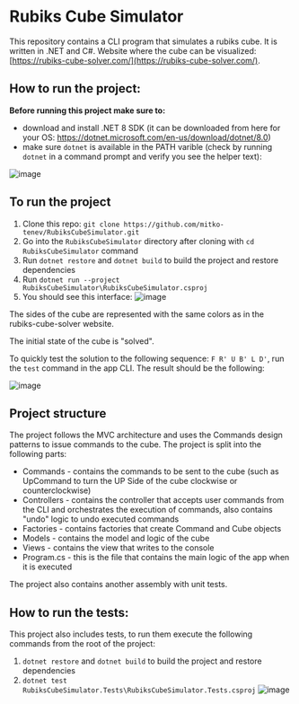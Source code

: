 # Rubiks Cube Simulator

This repository contains a CLI program that simulates a rubiks cube. It is written in .NET and C#.
Website where the cube can be visualized: [https://rubiks-cube-solver.com/](https://rubiks-cube-solver.com/).

## How to run the project:
**Before running this project make sure to:**
- download and install .NET 8 SDK (it can be downloaded from here for your OS: https://dotnet.microsoft.com/en-us/download/dotnet/8.0)
- make sure `dotnet` is available in the PATH varible (check by running `dotnet` in a command prompt and verify you see the helper text):
  
 ![image](https://github.com/user-attachments/assets/bac75ff9-da8d-4411-9d3c-b5ebf0ee35f4)

## To run the project
1. Clone this repo: `git clone https://github.com/mitko-tenev/RubiksCubeSimulator.git`
2. Go into the `RubiksCubeSimulator` directory after cloning with `cd RubiksCubeSimulator` command
3. Run `dotnet restore` and `dotnet build` to build the project and restore dependencies
4. Run `dotnet run --project RubiksCubeSimulator\RubiksCubeSimulator.csproj`
5. You should see this interface:
![image](https://github.com/user-attachments/assets/0b800ee4-73bb-4481-a484-a37b1692848b)

The sides of the cube are represented with the same colors as in the rubiks-cube-solver website.

The initial state of the cube is "solved".

To quickly test the solution to the following sequence: `F R' U B' L D'`, run the `test` command in the app CLI. The result should be the following:

![image](https://github.com/user-attachments/assets/284c203f-cde1-4a84-b0e9-cf94f61719e5)

## Project structure
The project follows the MVC architecture and uses the Commands design patterns to issue commands to the cube. The project is split into the following parts:
 - Commands - contains the commands to be sent to the cube (such as UpCommand to turn the UP Side of the cube clockwise or counterclockwise)
 - Controllers - contains the controller that accepts user commands from the CLI and orchestrates the execution of commands, also contains "undo" logic to undo executed commands
 - Factories - contains factories that create Command and Cube objects
 - Models - contains the model and logic of the cube
 - Views - contains the view that writes to the console
 - Program.cs - this is the file that contains the main logic of the app when it is executed
   
The project also contains another assembly with unit tests.

## How to run the tests:
This project also includes tests, to run them execute the following commands from the root of the project:
1. `dotnet restore` and `dotnet build` to build the project and restore dependencies
2. `dotnet test RubiksCubeSimulator.Tests\RubiksCubeSimulator.Tests.csproj`
![image](https://github.com/user-attachments/assets/7253e5c2-184e-4351-86e0-18b5bbeb6cc2)
